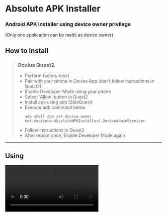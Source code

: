 # Absolute APK Installer


### Android APK installer using device owner privilege
(Only one application can be made as device owner)


## How to Install
> ### Oculus Quest2
> - Perform factory reset
> - Pair with your phone in Oculus App (don't follow instructions in Quest2)
> - Enable Developer Mode using your phone
> - Select 'Allow' button in Quest2
> - Install apk using adb (SideQuest)
> - Execute adb command below
>   ```
>   adb shell dpm set-device-owner net.everzone.AbsoluteAPKInstaller/.DeviceAdminReceiver
>   ```
> - Follow instructions in Quest2
> - After reboot once, Enable Developer Mode again


---


## Using

<video controls>
    <source src="https://user-images.githubusercontent.com/59465158/173155304-e2f752f1-ed98-468e-a86c-2c2f85a21e1b.mp4" type="video/mp4">
</video>
